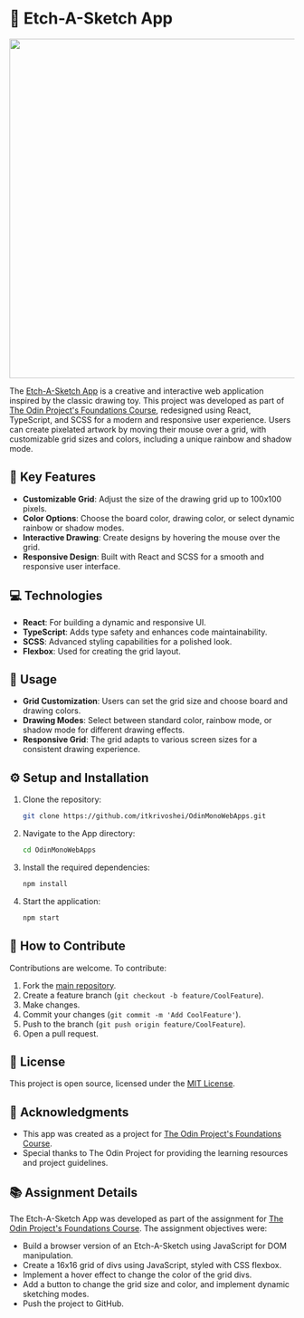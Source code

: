# 🎨 Etch-A-Sketch App

<p align="center">
  <img src="https://github.com/itkrivoshei/OdinMonoWebApps/blob/main/media/EtchASketch.gif?raw=true" height="600">
</p>

The [Etch-A-Sketch App](https://itkrivoshei.github.io/OdinMonoWebApps/#/EtchASketch) is a creative and interactive web application inspired by the classic drawing toy. This project was developed as part of [The Odin Project's Foundations Course](https://www.theodinproject.com/lessons/foundations-etch-a-sketch), redesigned using React, TypeScript, and SCSS for a modern and responsive user experience. Users can create pixelated artwork by moving their mouse over a grid, with customizable grid sizes and colors, including a unique rainbow and shadow mode.

## 🌟 Key Features

- **Customizable Grid**: Adjust the size of the drawing grid up to 100x100 pixels.
- **Color Options**: Choose the board color, drawing color, or select dynamic rainbow or shadow modes.
- **Interactive Drawing**: Create designs by hovering the mouse over the grid.
- **Responsive Design**: Built with React and SCSS for a smooth and responsive user interface.

## 💻 Technologies

- **React**: For building a dynamic and responsive UI.
- **TypeScript**: Adds type safety and enhances code maintainability.
- **SCSS**: Advanced styling capabilities for a polished look.
- **Flexbox**: Used for creating the grid layout.

## 🚀 Usage

- **Grid Customization**: Users can set the grid size and choose board and drawing colors.
- **Drawing Modes**: Select between standard color, rainbow mode, or shadow mode for different drawing effects.
- **Responsive Grid**: The grid adapts to various screen sizes for a consistent drawing experience.

## ⚙️ Setup and Installation

1. Clone the repository:
   ```bash
   git clone https://github.com/itkrivoshei/OdinMonoWebApps.git
   ```
2. Navigate to the App directory:
   ```bash
   cd OdinMonoWebApps
   ```
3. Install the required dependencies:
   ```bash
   npm install
   ```
4. Start the application:
   ```bash
   npm start
   ```

## 🤝 How to Contribute

Contributions are welcome. To contribute:

1. Fork the [main repository](https://github.com/itkrivoshei/OdinMonoWebApps).
2. Create a feature branch (`git checkout -b feature/CoolFeature`).
3. Make changes.
4. Commit your changes (`git commit -m 'Add CoolFeature'`).
5. Push to the branch (`git push origin feature/CoolFeature`).
6. Open a pull request.

## 📜 License

This project is open source, licensed under the [MIT License](https://github.com/itkrivoshei/OdinMonoWebApps/blob/master/LICENSE).

## 🌟 Acknowledgments

- This app was created as a project for [The Odin Project's Foundations Course](https://www.theodinproject.com/lessons/foundations-etch-a-sketch).
- Special thanks to The Odin Project for providing the learning resources and project guidelines.

## 📚 Assignment Details

The Etch-A-Sketch App was developed as part of the assignment for [The Odin Project's Foundations Course](https://www.theodinproject.com/lessons/foundations-etch-a-sketch). The assignment objectives were:

- Build a browser version of an Etch-A-Sketch using JavaScript for DOM manipulation.
- Create a 16x16 grid of divs using JavaScript, styled with CSS flexbox.
- Implement a hover effect to change the color of the grid divs.
- Add a button to change the grid size and color, and implement dynamic sketching modes.
- Push the project to GitHub.
